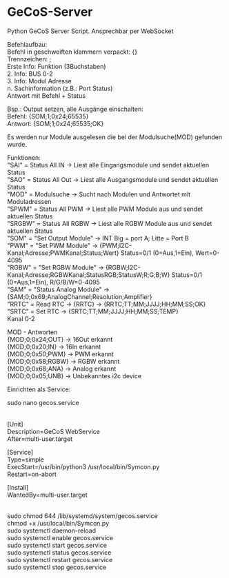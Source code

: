 # GeCoS-Server
Python GeCoS Server Script. Ansprechbar per WebSocket<br>


Befehlaufbau:<br>
Befehl in geschweiften klammern verpackt: {} <br>
Trennzeichen: ; <br>
Erste Info: Funktion (3Buchstaben) <br>
2. Info: BUS 0-2 <br>
3. Info: Modul Adresse <br> 
n. Sachinformation (z.B.: Port Status) <br> 
Antwort mit Befehl + Status <br>

Bsp.: Output setzen, alle Ausgänge einschalten:  <br> 
Befehl:     {SOM;1;0x24;65535} <br>
Antwort:    {SOM;1;0x24;65535;OK} <br>

Es werden nur Module ausgelesen die bei der Modulsuche(MOD) gefunden wurde. <br>

Funktionen:<br>
"SAI" = Status All IN -> Liest alle Eingangsmodule und sendet aktuellen Status<br>
"SAO" = Status All Out -> Liest alle Ausgangsmodule und sendet aktuellen Status<br>
"MOD" = Modulsuche -> Sucht nach Modulen und Antwortet mit Moduladressen<br>
"SPWM" = Status All PWM -> Liest alle PWM Module aus und sendet aktuellen Status<br>
"SRGBW" = Status All RGBW -> Liest alle RGBW Module aus und sendet aktuellen Status<br>
"SOM" = "Set Output Module" -> INT Big = port A; Litte = Port B<br>
"PWM" = "Set PWM Module" -> {PWM;I2C-Kanal;Adresse;PWMKanal;Status;Wert} Status=0/1 (0=Aus,1=Ein), Wert=0-4095<br>
"RGBW" = "Set RGBW Module" -> {RGBW;I2C-Kanal;Adresse;RGBWKanal;StatusRGB;StatusW;R;G;B;W} Status=0/1 (0=Aus,1=Ein), R/G/B/W=0-4095 <br>
"SAM" = "Status Analog Module" -> {SAM;0;0x69;AnalogChannel;Resolution;Amplifier}  <br>
"RRTC" = Read RTC  -> {RRTC} -> {RRTC;TT;MM;JJJJ;HH;MM;SS;OK}  <br>
"SRTC" = Set RTC    ->  {SRTC;TT;MM;JJJJ;HH;MM;SS;TEMP} <br>
Kanal 0-2<br>

MOD - Antworten<br>
{MOD;0;0x24;OUT}    -> 16Out erkannt<br>
{MOD;0;0x20;IN}     -> 16In erkannt<br>
{MOD;0;0x50;PWM}    -> PWM erkannt<br>
{MOD;0;0x58;RGBW}   -> RGBW erkannt<br>
{MOD;0;0x68;ANA}    -> Analog erkannt<br>
{MOD;0;0x05;UNB}    -> Unbekanntes i2c device<br>

Einrichten als Service:<br>

sudo nano gecos.service<br>
######
[Unit]<br>
Description=GeCoS WebService<br>
After=multi-user.target<br>

[Service]<br>
Type=simple<br>
ExecStart=/usr/bin/python3 /usr/local/bin/Symcon.py<br>
Restart=on-abort<br>

[Install]<br>
WantedBy=multi-user.target<br>
######


sudo chmod 644 /lib/systemd/system/gecos.service<br>
chmod +x /usr/local/bin/Symcon.py<br>
sudo systemctl daemon-reload<br>
sudo systemctl enable gecos.service<br>
sudo systemctl start gecos.service<br>
sudo systemctl status gecos.service<br>
sudo systemctl restart gecos.service<br>
sudo systemctl stop gecos.service<br>



